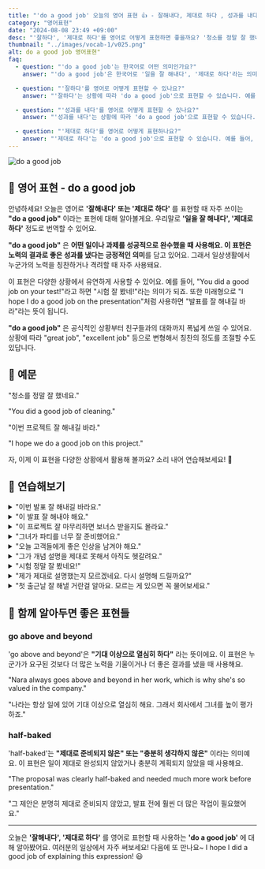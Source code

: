 ```yaml
---
title: "'do a good job' 오늘의 영어 표현 👍 - 잘해내다, 제대로 하다 , 성과를 내다  영어로"
category: "영어표현"
date: "2024-08-08 23:49 +09:00"
desc: "'잘하다', '제대로 하다'를 영어로 어떻게 표현하면 좋을까요? '청소를 정말 잘 했네요', '이번 프로젝트 잘 해내길 바라' 등을 영어로 표현하는 법을 배워봅시다. 다양한 예문을 통해서 연습하고 본인의 표현으로 만들어 보세요."
thumbnail: "../images/vocab-1/v025.png"
alt: do a good job 영어표현"
faq:
  - question: "'do a good job'는 한국어로 어떤 의미인가요?"
    answer: "'do a good job'은 한국어로 '일을 잘 해내다', '제대로 하다'라는 의미입니다. 어떤 일이나 과제를 성공적으로 수행했을 때 사용하는 표현입니다."

  - question: "'잘하다'를 영어로 어떻게 표현할 수 있나요?"
    answer: "'잘하다'는 상황에 따라 'do a good job'으로 표현할 수 있습니다. 예를 들어, '시험 잘 봤네!'는 'You did a good job on your test!'로 말할 수 있습니다."

  - question: "'성과를 내다'를 영어로 어떻게 표현할 수 있나요?"
    answer: "'성과를 내다'는 상황에 따라 'do a good job'으로 표현할 수 있습니다. 예를 들어, '좋은 성과를 냈네'는 'You did a good job!'로 말할 수 있습니다."

  - question: "'제대로 하다'를 영어로 어떻게 표현하나요?"
    answer: "'제대로 하다'는 'do a good job'으로 표현할 수 있습니다. 예를 들어, '이번 프로젝트 제대로 해내자'는 'Let's do a good job on this project'로 말할 수 있습니다."
---
```


![do a good job](../images/vocab-1/v025-1.avif)

## 🌟 영어 표현 - do a good job

안녕하세요! 오늘은 영어로 **'잘해내다' 또는 '제대로 하다'** 를 표현할 때 자주 쓰이는 **"do a good job"** 이라는 표현에 대해 알아볼게요. 우리말로 **'일을 잘 해내다', '제대로 하다'** 정도로 번역할 수 있어요.

**"do a good job"** 은 **어떤 일이나 과제를 성공적으로 완수했을 때 사용해요. 이 표현은 노력의 결과로 좋은 성과를 냈다는 긍정적인 의미**를 담고 있어요. 그래서 일상생활에서 누군가의 노력을 칭찬하거나 격려할 때 자주 사용돼요.

이 표현은 다양한 상황에서 유연하게 사용할 수 있어요. 예를 들어, "You did a good job on your test!"라고 하면 "시험 잘 봤네!"라는 의미가 되죠. 또한 미래형으로 "I hope I do a good job on the presentation"처럼 사용하면 "발표를 잘 해내길 바라"라는 뜻이 됩니다.

**"do a good job"** 은 공식적인 상황부터 친구들과의 대화까지 폭넓게 쓰일 수 있어요. 상황에 따라 "great job", "excellent job" 등으로 변형해서 칭찬의 정도를 조절할 수도 있답니다.

<div 
  data-inline-banner="🎉 새해에는 스픽 AI와 함께 영어 공부하자" 
  data-inline-banner-subtext="설날 특별 할인으로 최대 70% 할인! (~2/3)" 
  data-inline-banner-link="https://app.usespeak.com/kr-ko/sale/kr-affiliate-special/?ref=engple-inline"
  data-inline-banner-caption="해당 링크를 통해 구매시 일정액의 수수료를 지급받습니다.">
</div>

## 📖 예문

"청소를 정말 잘 했네요."

"You did a good job of cleaning."

"이번 프로젝트 잘 해내길 바라."

"I hope we do a good job on this project."

자, 이제 이 표현을 다양한 상황에서 활용해 볼까요? 소리 내어 연습해보세요! 🚀

## 💬 연습해보기

<details>
<summary>"이번 발표 잘 해내길 바라요."</summary>
<span>"I hope I do a good job on this presentation."</span>
</details>

<details>
<summary>"이 발표 잘 해내야 해요."</summary>
<span>"We need to do a good job on this presentation."</span>
</details>

<details>
<summary>"이 프로젝트 잘 마무리하면 보너스 받을지도 몰라요."</summary>
<span>"If we do a good job on this project, the boss might give us a bonus."</span>
</details>

<details>
<summary>"그녀가 파티를 너무 잘 준비했어요."</summary>
<span>"She did such a good job of organizing the party!"</span>
</details>

<details>
<summary>"오늘 고객들에게 좋은 인상을 남겨야 해요."</summary>
<span>"We need to do a good job of impressing the clients today."</span>
</details>

<details>
<summary>"그가 개념 설명을 제대로 못해서 아직도 헷갈려요."</summary>
<span>"He didn't do a good job of explaining the concept. I'm <a href="/blog/in-english/254.still/">still</a> confused."</span>
</details>

<details>
<summary>"시험 정말 잘 봤네요!"</summary>
<span>"You did such a good job on your test!"</span>
</details>

<details>
<summary>"제가 제대로 설명했는지 모르겠네요. 다시 설명해 드릴까요?"</summary>
<span>"I'm not sure I did a good job of explaining that. Do you want me to try again?"</span>
</details>

<details>
<summary>"첫 출근날 잘 해낼 거란걸 알아요. 모르는 게 있으면 꼭 물어보세요."</summary>
<span>"I know you'll do a good job on your first day. Just remember to ask questions if you're unsure."</span>
</details>

## 🤝 함께 알아두면 좋은 표현들

### go above and beyond

'go above and beyond'은 **"기대 이상으로 열심히 하다"** 라는 뜻이에요. 이 표현은 누군가가 요구된 것보다 더 많은 노력을 기울이거나 더 좋은 결과를 냈을 때 사용해요.

"Nara always goes above and beyond in her work, which is why she's so valued in the company."

"나라는 항상 일에 있어 기대 이상으로 열심히 해요. 그래서 회사에서 그녀를 높이 평가하죠."

### half-baked

'half-baked'는 **"제대로 준비되지 않은" 또는 "충분히 생각하지 않은"** 이라는 의미예요. 이 표현은 일이 제대로 완성되지 않았거나 충분히 계획되지 않았을 때 사용해요.

"The proposal was clearly half-baked and needed much more work before presentation."

"그 제안은 분명히 제대로 준비되지 않았고, 발표 전에 훨씬 더 많은 작업이 필요했어요."

---

오늘은 **'잘해내다', '제대로 하다'** 를 영어로 표현할 때 사용하는 **'do a good job'** 에 대해 알아봤어요. 여러분의 일상에서 자주 써보세요! 다음에 또 만나요~ I hope I did a good job of explaining this expression! 😃
